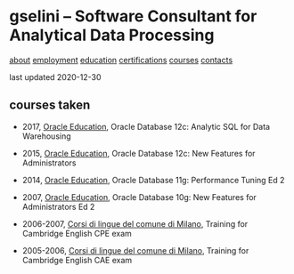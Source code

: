 # gselini – Software Consultant for Analytical Data Processing

<div class="topnav">
    <a href="./index.md">about</a>
    <a href="./employment.md">employment</a>
    <a href="./education.md">education</a>
    <a href="./certifications.md">certifications</a>
    <a class="active" href="./courses.md">courses</a>
    <a href="./contacts.md">contacts</a>
</div>

last updated 2020-12-30

## courses taken

* 2017, [Oracle Education], Oracle Database 12c: Analytic SQL for Data Warehousing

* 2015, [Oracle Education], Oracle Database 12c: New Features for Administrators

* 2014, [Oracle Education], Oracle Database 11g: Performance Tuning Ed 2

* 2007, [Oracle Education], Oracle Database 10g: New Features for Administrators Ed 2

* 2006-2007, [Corsi di lingue del comune di Milano], Training for Cambridge English CPE exam

* 2005-2006, [Corsi di lingue del comune di Milano], Training for Cambridge English CAE exam


[Corsi di lingue del comune di Milano]: http://formami.comune.milano.it/lingue/
[Oracle Education]: https://education.oracle.com/
